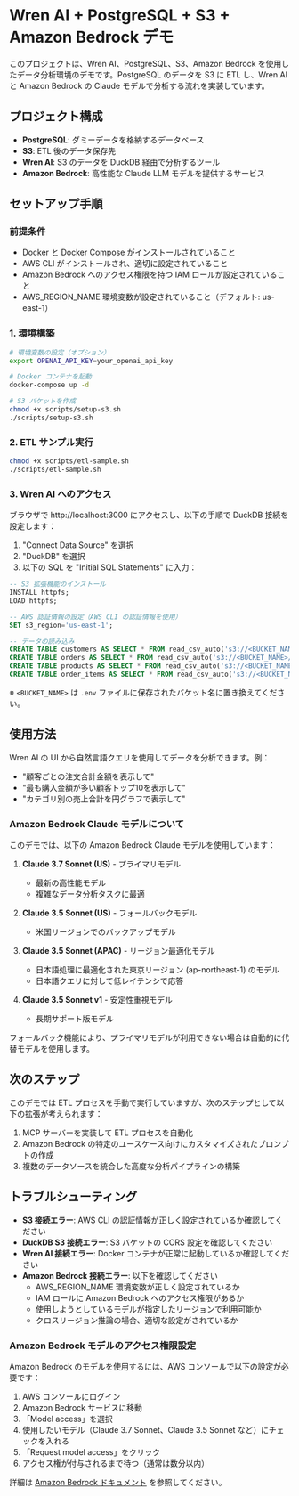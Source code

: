 # Wren AI + PostgreSQL + S3 + Amazon Bedrock デモ

このプロジェクトは、Wren AI、PostgreSQL、S3、Amazon Bedrock を使用したデータ分析環境のデモです。PostgreSQL のデータを S3 に ETL し、Wren AI と Amazon Bedrock の Claude モデルで分析する流れを実装しています。

## プロジェクト構成

- **PostgreSQL**: ダミーデータを格納するデータベース
- **S3**: ETL 後のデータ保存先
- **Wren AI**: S3 のデータを DuckDB 経由で分析するツール
- **Amazon Bedrock**: 高性能な Claude LLM モデルを提供するサービス

## セットアップ手順

### 前提条件
- Docker と Docker Compose がインストールされていること
- AWS CLI がインストールされ、適切に設定されていること
- Amazon Bedrock へのアクセス権限を持つ IAM ロールが設定されていること
- AWS_REGION_NAME 環境変数が設定されていること（デフォルト: us-east-1）

### 1. 環境構築

```bash
# 環境変数の設定（オプション）
export OPENAI_API_KEY=your_openai_api_key

# Docker コンテナを起動
docker-compose up -d

# S3 バケットを作成
chmod +x scripts/setup-s3.sh
./scripts/setup-s3.sh
```

### 2. ETL サンプル実行

```bash
chmod +x scripts/etl-sample.sh
./scripts/etl-sample.sh
```

### 3. Wren AI へのアクセス

ブラウザで http://localhost:3000 にアクセスし、以下の手順で DuckDB 接続を設定します：

1. "Connect Data Source" を選択
2. "DuckDB" を選択
3. 以下の SQL を "Initial SQL Statements" に入力：

```sql
-- S3 拡張機能のインストール
INSTALL httpfs;
LOAD httpfs;

-- AWS 認証情報の設定（AWS CLI の認証情報を使用）
SET s3_region='us-east-1';

-- データの読み込み
CREATE TABLE customers AS SELECT * FROM read_csv_auto('s3://<BUCKET_NAME>/data/customers.csv');
CREATE TABLE orders AS SELECT * FROM read_csv_auto('s3://<BUCKET_NAME>/data/orders.csv');
CREATE TABLE products AS SELECT * FROM read_csv_auto('s3://<BUCKET_NAME>/data/products.csv');
CREATE TABLE order_items AS SELECT * FROM read_csv_auto('s3://<BUCKET_NAME>/data/order_items.csv');
```

※ `<BUCKET_NAME>` は `.env` ファイルに保存されたバケット名に置き換えてください。

## 使用方法

Wren AI の UI から自然言語クエリを使用してデータを分析できます。例：

- "顧客ごとの注文合計金額を表示して"
- "最も購入金額が多い顧客トップ10を表示して"
- "カテゴリ別の売上合計を円グラフで表示して"

### Amazon Bedrock Claude モデルについて

このデモでは、以下の Amazon Bedrock Claude モデルを使用しています：

1. **Claude 3.7 Sonnet (US)** - プライマリモデル
   - 最新の高性能モデル
   - 複雑なデータ分析タスクに最適

2. **Claude 3.5 Sonnet (US)** - フォールバックモデル
   - 米国リージョンでのバックアップモデル

3. **Claude 3.5 Sonnet (APAC)** - リージョン最適化モデル
   - 日本語処理に最適化された東京リージョン (ap-northeast-1) のモデル
   - 日本語クエリに対して低レイテンシで応答

4. **Claude 3.5 Sonnet v1** - 安定性重視モデル
   - 長期サポート版モデル

フォールバック機能により、プライマリモデルが利用できない場合は自動的に代替モデルを使用します。

## 次のステップ

このデモでは ETL プロセスを手動で実行していますが、次のステップとして以下の拡張が考えられます：

1. MCP サーバーを実装して ETL プロセスを自動化
2. Amazon Bedrock の特定のユースケース向けにカスタマイズされたプロンプトの作成
3. 複数のデータソースを統合した高度な分析パイプラインの構築

## トラブルシューティング

- **S3 接続エラー**: AWS CLI の認証情報が正しく設定されているか確認してください
- **DuckDB S3 接続エラー**: S3 バケットの CORS 設定を確認してください
- **Wren AI 接続エラー**: Docker コンテナが正常に起動しているか確認してください
- **Amazon Bedrock 接続エラー**: 以下を確認してください
  - AWS_REGION_NAME 環境変数が正しく設定されているか
  - IAM ロールに Amazon Bedrock へのアクセス権限があるか
  - 使用しようとしているモデルが指定したリージョンで利用可能か
  - クロスリージョン推論の場合、適切な設定がされているか

### Amazon Bedrock モデルのアクセス権限設定

Amazon Bedrock のモデルを使用するには、AWS コンソールで以下の設定が必要です：

1. AWS コンソールにログイン
2. Amazon Bedrock サービスに移動
3. 「Model access」を選択
4. 使用したいモデル（Claude 3.7 Sonnet、Claude 3.5 Sonnet など）にチェックを入れる
5. 「Request model access」をクリック
6. アクセス権が付与されるまで待つ（通常は数分以内）

詳細は [Amazon Bedrock ドキュメント](https://docs.aws.amazon.com/bedrock/latest/userguide/model-access.html) を参照してください。
